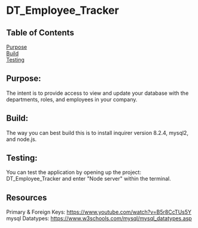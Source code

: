 # DT_Employee_Tracker

## Table of Contents

[Purpose](#Purpose) <br>
[Build](#Build) <br>
[Testing](#Testing) <br>

## Purpose:

The intent is to provide access to view and update your database with the departments, roles, and employees in your company.

## Build:

The way you can best build this is to install inquirer version 8.2.4, mysql2, and node.js.

## Testing:

You can test the application by opening up the project: DT_Employee_Tracker and enter "Node server" within the terminal.

## Resources

Primary & Foreign Keys: https://www.youtube.com/watch?v=B5r8CcTUs5Y
mysql Datatypes: https://www.w3schools.com/mysql/mysql_datatypes.asp


